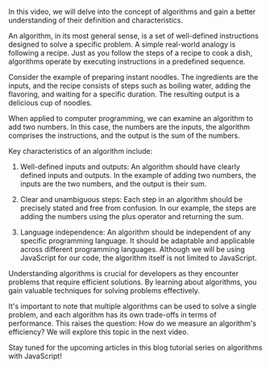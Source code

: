 In this video, we will delve into the concept of algorithms and gain a better understanding of their definition and characteristics.

An algorithm, in its most general sense, is a set of well-defined instructions designed to solve a specific problem. A simple real-world analogy is following a recipe. Just as you follow the steps of a recipe to cook a dish, algorithms operate by executing instructions in a predefined sequence.

Consider the example of preparing instant noodles. The ingredients are the inputs, and the recipe consists of steps such as boiling water, adding the flavoring, and waiting for a specific duration. The resulting output is a delicious cup of noodles.

When applied to computer programming, we can examine an algorithm to add two numbers. In this case, the numbers are the inputs, the algorithm comprises the instructions, and the output is the sum of the numbers.

Key characteristics of an algorithm include:

1. Well-defined inputs and outputs: An algorithm should have clearly defined inputs and outputs. In the example of adding two numbers, the inputs are the two numbers, and the output is their sum.

2. Clear and unambiguous steps: Each step in an algorithm should be precisely stated and free from confusion. In our example, the steps are adding the numbers using the plus operator and returning the sum.

3. Language independence: An algorithm should be independent of any specific programming language. It should be adaptable and applicable across different programming languages. Although we will be using JavaScript for our code, the algorithm itself is not limited to JavaScript.

Understanding algorithms is crucial for developers as they encounter problems that require efficient solutions. By learning about algorithms, you gain valuable techniques for solving problems effectively.

It's important to note that multiple algorithms can be used to solve a single problem, and each algorithm has its own trade-offs in terms of performance. This raises the question: How do we measure an algorithm's efficiency? We will explore this topic in the next video.

Stay tuned for the upcoming articles in this blog tutorial series on algorithms with JavaScript!